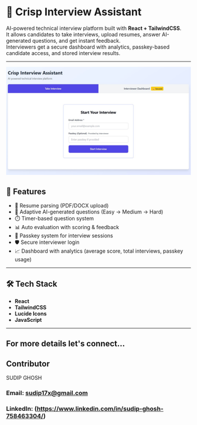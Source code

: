 # 🤖 Crisp Interview Assistant

AI-powered technical interview platform built with **React + TailwindCSS**.  
It allows candidates to take interviews, upload resumes, answer AI-generated questions, and get instant feedback.  
Interviewers get a secure dashboard with analytics, passkey-based candidate access, and stored interview results.

---

![image alt](https://github.com/sudip17x/Crisp_Interview_Assistant/blob/a7b19a92367445d31144327a16af596d4b61a5a8/Ai_interview.jpg)


## 🚀 Features
- 📄 Resume parsing (PDF/DOCX upload)
- 🎯 Adaptive AI-generated questions (Easy → Medium → Hard)
- ⏱️ Timer-based question system
- 📊 Auto evaluation with scoring & feedback
- 🔑 Passkey system for interview sessions
- 🛡 Secure interviewer login
- 📈 Dashboard with analytics (average score, total interviews, passkey usage)

---

## 🛠 Tech Stack
- **React**
- **TailwindCSS**
- **Lucide Icons**
- **JavaScript**

---

## For more details let's connect...

## Contributor
 SUDIP GHOSH
### Email: sudip17x@gmail.com
### LinkedIn: (https://www.linkedin.com/in/sudip-ghosh-758463304/)
